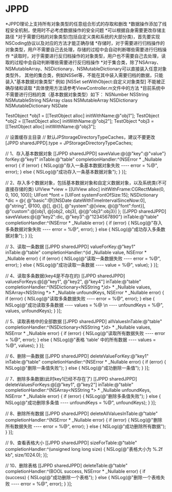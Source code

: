 # JPPD
*JPPD理论上支持所有对象类型的任意组合形式的存取和删改
*数据操作添加了线程安全机制，使用时不必考虑数据操作的安全问题
*可以根据自身需要更改存储主路径
*对于需要归档的对象类型(包括自定义类和系统的大部分类)，首先要实现NSCoding协议以及对应的方法才能正确存储
*存储时，对于需要进行归档操作的对象类型，用户不需要自己去处理，存储的过程中会自动判断哪些需要进行归档操作
*读取时，对于需要进行反归档操作的对象类型，用户也不需要自己去处理，读取的过程中会自动判断哪些需要进行反归档操作
*对于集合类，除了NSArray、NSMutableArray、NSDictionary、NSMutableDictionary可以直接装入任意对象类型外，
其他的集合类，例如NSSet等，不能在其中装入需要归档的数据，只能装入"基本数据对象类型"
例如 [NSSet setWithObject:自定义对象类型] 不能被正确存储和读取
*具体使用方法请参考ViewController.m文件中的方法
*目前系统中不需要进行归档的类（基本数据对象类型）如下：
NSNumber
NSString
NSMutableString
NSArray class
NSMutableArray
NSDictionary
NSMutableDictionary
NSDate


TestObject *obj1 = [[TestObject alloc] initWithName:@"obj1"];
TestObject *obj2 = [[TestObject alloc] initWithName:@"obj2"];
TestObject *obj3 = [[TestObject alloc] initWithName:@"obj3"];


// 设置缓存主目录
// 默认JPStorageDirectoryTypeCaches，建议不要更改
[JPPD sharedJPPD].type = JPStorageDirectoryTypeCaches;

// 1、存入基本数据对象
[[JPPD sharedJPPD] saveValue:@{@"key":@"value"} forKey:@"key1" inTable:@"table" completionHandler:^(NSError * _Nullable error) {
if (error) {
NSLog(@"存入一条基本数据对象失败 ---- error = %@", error);
} else {
NSLog(@"成功存入一条基本数据对象");
}
}];

// 2、存入多个数据对象，包括基本数据对象和自定义数据对象，以及系统类(不可直接存储的类)
UIView *view = [[UIView alloc] initWithFrame:CGRectMake(0, 0, 100, 100)];
UIFont *font = [UIFont systemFontOfSize:15];
NSDictionary *dic = @{
@"basic":@[[NSDate dateWithTimeIntervalSinceNow:0], @"string", @100, @[], @{}],
@"system":@[view, @{@"font":font}],
@"custom":@[obj1, @[obj2, obj3], @{@"obj3":obj3}]
};
[[JPPD sharedJPPD] saveValues:@{@"key2":dic, @"key3":@"1234567890"} inTable:@"table" completionHandler:^(NSError * _Nullable error) {
if (error) {
NSLog(@"存入多条数据对象失败 ---- error = %@", error);
} else {
NSLog(@"成功存入多条数据对象");
}
}];

// 3、读取一条数据
[[JPPD sharedJPPD] valueForKey:@"key1" inTable:@"table" completionHandler:^(id  _Nullable value, NSError * _Nullable error) {
if (error) {
NSLog(@"读取一条数据失败 ---- error = %@", error);
} else {
NSLog(@"成功读取一条数据 ---- value = %@", value);
}
}];

// 4、读取多条数据(key4是不存在的)
[[JPPD sharedJPPD] valuesForKeys:@[@"key1", @"key2", @"key4"] inTable:@"table" completionHandler:^(NSDictionary<NSString *,id> * _Nullable values, NSArray<NSString *> * _Nullable unfoundKeys, NSError * _Nullable error) {
if (error) {
NSLog(@"读取多条数据失败 ---- error = %@", error);
} else {
NSLog(@"成功读取多条数据 ---- values = %@ \n ---- unfoundKeys = %@", values, unfoundKeys);
}
}];

// 5、读取表格中的全部数据
[[JPPD sharedJPPD] allValuesInTable:@"table" completionHandler:^(NSDictionary<NSString *,id> * _Nullable values, NSError * _Nullable error) {
if (error) {
NSLog(@"读取所有数据失败 ---- error = %@", error);
} else {
NSLog(@"表格 'table' 中的所有数据 ---- values = %@", values);
}
}];

// 6、删除一条数据
[[JPPD sharedJPPD] deleteValueForKey:@"key1" inTable:@"table" completionHandler:^(NSError * _Nullable error) {
if (error) {
NSLog(@"删除一条值失败");
} else {
NSLog(@"成功删除一条值");
}
}];

// 7、删除多条数据(此时key1已经不存在了)
[[JPPD sharedJPPD] deleteValuesForKeys:@[@"key1", @"key2"] inTable:@"table" completionHandler:^(NSArray<NSString *> * _Nullable unfoundKeys, NSError * _Nullable error) {
if (error) {
NSLog(@"删除多条值失败");
} else {
NSLog(@"成功删除多条值 ---- unfoundKeys = %@", unfoundKeys);
}
}];


// 8、删除所有数据
[[JPPD sharedJPPD] deleteAllValuesInTable:@"table" completionHandler:^(NSError * _Nullable error) {
if (error) {
NSLog(@"删除所有数据失败 ---- error = %@", error);
} else {
NSLog(@"成功删除所有数据");
}
}];

// 9、查看表格大小
[[JPPD sharedJPPD] sizeForTable:@"table" completionHandler:^(unsigned long long size) {
NSLog(@"表格大小为 %.2f kb", size/1024.0);
}];

// 10、删除表格
[[JPPD sharedJPPD] deleteTable:@"table" completionHandler:^(BOOL success, NSError * _Nullable error) {
if (success) {
NSLog(@"成功删除一个表格");
} else {
NSLog(@"删除一个表格失败 ---- error = %@", error);
}
}];
